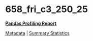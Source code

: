 # 658_fri_c3_250_25

[**Pandas Profiling Report**](../docs_sources/profile/658_fri_c3_250_25.html)

[Metadata](metadata.yaml) | [Summary Statistics](summary_stats.csv)

